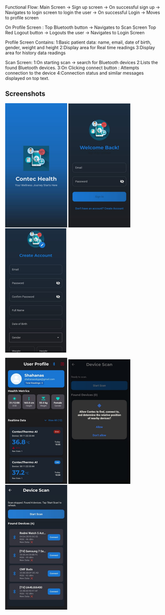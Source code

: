Functional Flow:
Main Screen -> Sign up screen -> On successful sign up -> Navigates to login screen to login the user -> On successful Login -> Moves to profile screen 

On Profile Screen :
Top Bluetooth button -> Navigates to Scan Screen
Top Red Logout button -> Logouts the user -> Navigates to Login Screen

Profile Screen Contains:
1:Basic patient data: name, email, date of birth, gender, weight and height
2:Display area for Real time readings
3:Display area for history data readings

Scan Screen:
1:On starting scan -> search for Bluetooth devices
2:Lists the found Bluetooth devices.
3:On Clicking connect button : Attempts connection to the device
4:Connection status and similar messages displayed on top text.

## Screenshots

<p float="left">
  <img src="screenshots/01_SplashScreen.jpeg" alt="Splash" width="200" />
  <img src="screenshots/04_LoginScreen.jpeg" alt="Login" width="200" />
  <img src="screenshots/03_SignUpScreen.jpeg" alt="SignUp" width="197" />
</p>

<p float="left">
  <img src="screenshots/05_ProfileScreen.jpeg" alt="Profile" width="200" />
  <img src="screenshots/06_Permission.jpeg" alt="Permission" width="200" />
  <img src="screenshots/07_ScanScreen.jpeg" alt="Scanning" width="200" />
</p>
